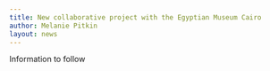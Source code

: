 ```yaml
---
title: New collaborative project with the Egyptian Museum Cairo
author: Melanie Pitkin
layout: news
---
```

Information to follow
